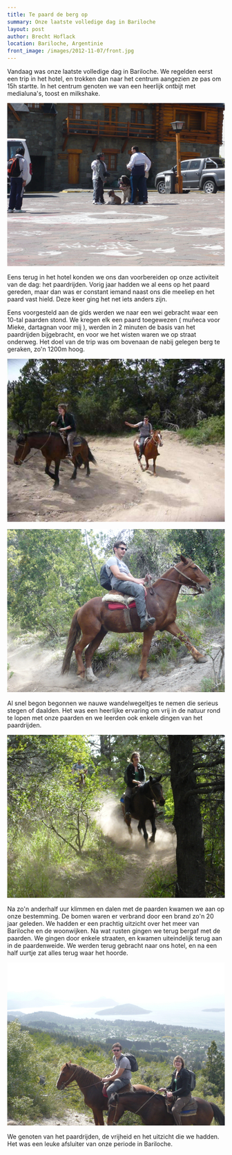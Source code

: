 ```yaml
---
title: Te paard de berg op
summary: Onze laatste volledige dag in Bariloche
layout: post
author: Brecht Hoflack
location: Bariloche, Argentinie
front_image: /images/2012-11-07/front.jpg
---
```

Vandaag was onze laatste volledige dag in Bariloche.  We regelden eerst een trip in het hotel,  en trokken dan naar het centrum aangezien ze pas om 15h startte.  In het centrum genoten we van een heerlijk ontbijt met medialuna's,  toost en milkshake.

![Saint Bernards](/images/2012-11-07/P1040968.JPG)

Eens terug in het hotel konden we ons dan voorbereiden op onze activiteit van de dag:  het paardrijden.  Vorig jaar hadden we al eens op het paard gereden,  maar dan was er constant iemand naast ons die meeliep en het paard vast hield.  Deze keer ging het net iets anders zijn.

Eens voorgesteld aan de gids werden we naar een wei gebracht waar een 10-tal paarden stond.  We kregen elk een paard toegewezen ( muñeca voor Mieke,  dartagnan voor mij ), werden in 2 minuten de basis van het paardrijden bijgebracht,  en voor we het wisten waren we op straat onderweg.  Het doel van de trip was om bovenaan de nabij gelegen berg te geraken,  zo'n 1200m hoog.

![Op stap](/images/2012-11-07/P1040974.JPG)

![Cowboy](/images/2012-11-07/P1040989.JPG)

Al snel begon begonnen we nauwe wandelwegeltjes te nemen die serieus stegen of daalden.  Het was een heerlijke ervaring om vrij in de natuur rond te lopen met onze paarden en we leerden ook enkele dingen van het paardrijden.

![Cowgirl](/images/2012-11-07/P1040992.JPG)

Na zo'n anderhalf uur klimmen en dalen met de paarden kwamen we aan op onze bestemming.  De bomen waren er verbrand door een brand zo'n 20 jaar geleden.  We hadden er een prachtig uitzicht over het meer van Bariloche en de woonwijken.  Na wat rusten gingen we terug bergaf met de paarden.  We gingen door enkele straaten,  en kwamen uiteindelijk terug aan in de paardenweide.  We werden terug gebracht naar ons hotel,  en na een half uurtje zat alles terug waar het hoorde.

![The view](/images/2012-11-07/P1040998.JPG)

We genoten van het paardrijden,  de vrijheid en het uitzicht die we hadden.  Het was een leuke afsluiter van onze periode in Bariloche.
